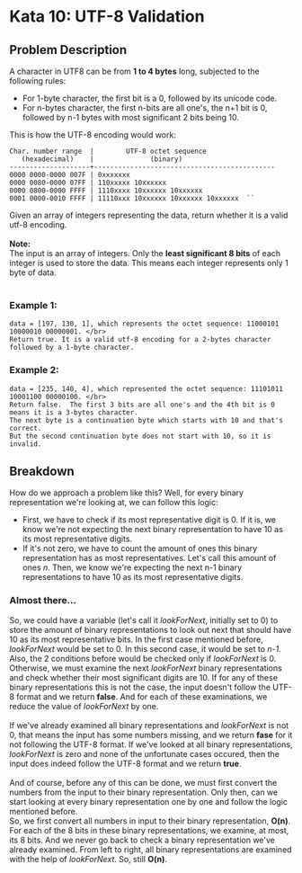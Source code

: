 # Kata 10: UTF-8 Validation

## Problem Description
A character in UTF8 can be from **1 to 4 bytes** long, subjected to the following rules:
- For 1-byte character, the first bit is a 0, followed by its unicode code.
- For n-bytes character, the first n-bits are all one's, the n+1 bit is 0, followed by n-1 bytes with most significant 2 bits being 10. </br>

This is how the UTF-8 encoding would work:
```
Char. number range  |        UTF-8 octet sequence
   (hexadecimal)    |              (binary)
--------------------+---------------------------------------------
0000 0000-0000 007F | 0xxxxxxx
0000 0080-0000 07FF | 110xxxxx 10xxxxxx
0000 0800-0000 FFFF | 1110xxxx 10xxxxxx 10xxxxxx
0001 0000-0010 FFFF | 11110xxx 10xxxxxx 10xxxxxx 10xxxxxx  ``
```
Given an array of integers representing the data, return whether it is a valid utf-8 encoding. </br>
</br>
**Note:** </br>
The input is an array of integers. Only the **least significant 8 bits** of each integer is used to store the data. This means each integer represents only 1 byte of data. </br>
</br>

### Example 1:
```
data = [197, 130, 1], which represents the octet sequence: 11000101 10000010 00000001. </br>
Return true. It is a valid utf-8 encoding for a 2-bytes character followed by a 1-byte character.  
```
### Example 2:
```
data = [235, 140, 4], which represented the octet sequence: 11101011 10001100 00000100. </br>
Return false.  The first 3 bits are all one's and the 4th bit is 0 means it is a 3-bytes character.
The next byte is a continuation byte which starts with 10 and that's correct.
But the second continuation byte does not start with 10, so it is invalid.
```

## Breakdown
How do we approach a problem like this? Well, for every binary representation we're looking at, we can follow this logic:
- First, we have to check if its most representative digit is 0. If it is, we know we're not expecting the next binary representation to have 10 as its most representative digits.
- If it's not zero, we have to count the amount of ones this binary representation has as most representatives. Let's call this amount of ones _n_. Then, we know we're expecting the next n-1 binary representations to have 10 as its most representative digits. </br>

### Almost there...
So, we could have a variable (let's call it _lookForNext_, initially set to 0) to store the amount of binary representations to look out next that should have 10 as its most representative bits. In the first case mentioned before, _lookForNext_ would be set to 0. In this second case, it would be set to _n-1_. </br>
Also, the 2 conditions before would be checked only if _lookForNext_ is 0. Otherwise, we must examine the next _lookForNext_ binary representations and check whether their most significant digits are 10. If for any of these binary representations this is not the case, the input doesn't follow the UTF-8 format and we return **false**. And for each of these examinations, we reduce the value of _lookForNext_ by one. </br>
</br>
If we've already examined all binary representations and _lookForNext_ is not 0, that means the input has some numbers missing, and we return **fase** for it not following the UTF-8 format. If we've looked at all binary representations, _lookForNext_ is zero and none of the unfortunate cases occured, then the input does indeed follow the UTF-8 format and we return **true**. </br>
</br>
And of course, before any of this can be done, we must first convert the numbers from the input to their binary representation. Only then, can we start looking at every binary representation one by one and follow the logic mentioned before. </br>
So, we first convert all numbers in input to their binary representation, **O(n)**. For each of the 8 bits in these binary representations, we examine, at most, its 8 bits. And we never go back to check a binary representation we've already examined. From left to right, all binary representations are examined with the help of _lookForNext_. So, still **O(n)**.
